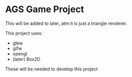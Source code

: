 # AGS Game Project
This will be added to later, atm it is just a triangle renderer.

This project uses:
* glew
* glfw
* opengl
* (later) Box2D

These will be needed to develop this project

